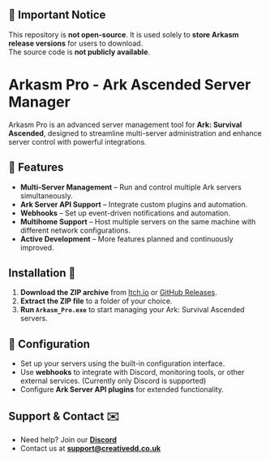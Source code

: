 ## 📌 Important Notice
This repository is **not open-source**. It is 
used solely to **store Arkasm release versions** for users to download.  
The source code is **not publicly available**.

# Arkasm Pro - Ark Ascended Server Manager
Arkasm Pro is an advanced server management tool for **Ark: Survival Ascended**, designed to streamline multi-server administration and enhance server control with powerful integrations.

## 🚀 Features
- **Multi-Server Management** – Run and control multiple Ark servers simultaneously.
- **Ark Server API Support** – Integrate custom plugins and automation.
- **Webhooks** – Set up event-driven notifications and automation.
- **Multihome Support** – Host multiple servers on the same machine with different network configurations.
- **Active Development** – More features planned and continuously improved.

## **Installation 💾**  
1. **Download the ZIP archive** from [Itch.io](https://creative-digital-design.itch.io/arkasm_pro) or [GitHub Releases](https://github.com/DoofahSoftware/Arkasm_Pro/releases).  
2. **Extract the ZIP file** to a folder of your choice.  
3. **Run `Arkasm_Pro.exe`** to start managing your Ark: Survival Ascended servers.  

## 🔧 Configuration
- Set up your servers using the built-in configuration interface.
- Use **webhooks** to integrate with Discord, monitoring tools, or other external services. (Currently only Discord is supported)
- Configure **Ark Server API plugins** for extended functionality.

## **Support & Contact ✉️**  
- Need help? Join our **[Discord](https://discord.gg/XBX3MMMJqH)**  
- Contact us at **support@creativedd.co.uk**  
